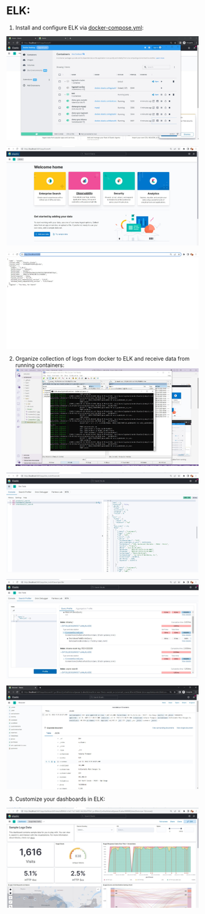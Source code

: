 
# ELK: # 

1. Install and configure ELK via  [docker-compose.yml](https://github.com/ogonek2210/internship/tree/master/Task7/2.%20ELK/elk%2Bmysql):

![task1-2](./images/Screenshot_5.jpg)

![task1-1](./images/Screenshot_4.jpg)

![task1-2](./images/Screenshot_13.jpg)



2. Organize collection of logs from docker to ELK and receive data from running containers:
![task2](./images/Screenshot_2.jpg)

![task2](./images/Screenshot_6.jpg)

![task2](./images/Screenshot_10.jpg)

![task2](./images/Screenshot_12.jpg)

3. Customize your dashboards in ELK:

![task23](./images/Screenshot_1.jpg)
